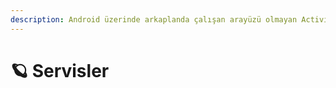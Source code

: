 ```yaml
---
description: Android üzerinde arkaplanda çalışan arayüzü olmayan Activity'ler
---
```


# 🪐 Servisler

